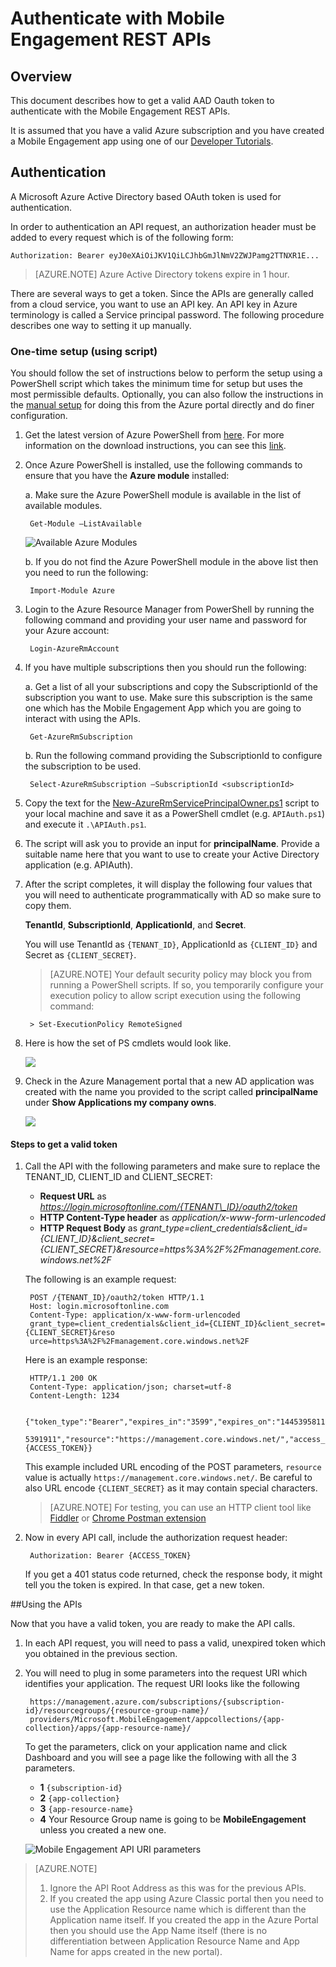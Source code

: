 <properties 
	pageTitle="Authenticate with Mobile Engagement REST APIs"
	description="Describes how to authenticate with Azure Mobile Engagement REST APIs" 
	services="mobile-engagement" 
	documentationCenter="mobile" 
	authors="piyushjo"
	manager="erikre"
	editor=""/>

<tags
	ms.service="mobile-engagement"
	ms.devlang="na"
	ms.topic="article"
	ms.tgt_pltfrm="mobile-multiple"
	ms.workload="mobile" 
	ms.date="07/07/2016"
	ms.author="wesmc,ricksal"/>

# Authenticate with Mobile Engagement REST APIs

## Overview

This document describes how to get a valid AAD Oauth token to authenticate with the Mobile Engagement REST APIs. 

It is assumed that you have a valid Azure subscription and you have created a Mobile Engagement app using one of our [Developer Tutorials](mobile-engagement-windows-store-dotnet-get-started.md).

## Authentication

A Microsoft Azure Active Directory based OAuth token is used for authentication. 

In order to authentication an API request, an authorization header must be added to every request which is of the following form:

	Authorization: Bearer eyJ0eXAiOiJKV1QiLCJhbGmJlNmV2ZWJPamg2TTNXR1E...

>[AZURE.NOTE] Azure Active Directory tokens expire in 1 hour.

There are several ways to get a token. Since the APIs are generally called from a cloud service, you want to use an API key. An API key in Azure terminology is called a Service principal password. The following procedure describes one way to setting it up manually.

### One-time setup (using script)

You should follow the set of instructions below to perform the setup using a PowerShell script which takes the minimum time for setup but uses the most permissible defaults. Optionally, you can also follow the instructions in the [manual setup](mobile-engagement-api-authentication-manual.md) for doing this from the Azure portal directly and do finer configuration. 

1. Get the latest version of Azure PowerShell from [here](http://aka.ms/webpi-azps). For more information on the download instructions, you can see this [link](../powershell-install-configure.md).  

2. Once Azure PowerShell is installed, use the following commands to ensure that you have the **Azure module** installed:

    a. Make sure the Azure PowerShell module is available in the list of available modules. 
    
		Get-Module –ListAvailable 

	![Available Azure Modules][1]
    	
    b. If you do not find the Azure PowerShell module in the above list then you need to run the following:
    	
		Import-Module Azure 
    	
3. Login to the Azure Resource Manager from PowerShell by running the following command and providing your user name and password for your Azure account: 
    	
		Login-AzureRmAccount

4. If you have multiple subscriptions then you should run the following:

	a. Get a list of all your subscriptions and copy the SubscriptionId of the subscription you want to use. Make sure this subscription is the same one which has the Mobile Engagement App which you are going to interact with using the APIs. 

		Get-AzureRmSubscription

	b. Run the following command providing the SubscriptionId to configure the subscription to be used.

		Select-AzureRmSubscription –SubscriptionId <subscriptionId>

5. Copy the text for the [New-AzureRmServicePrincipalOwner.ps1](https://raw.githubusercontent.com/matt-gibbs/azbits/master/src/New-AzureRmServicePrincipalOwner.ps1) script to your local machine and save it as a PowerShell cmdlet (e.g. `APIAuth.ps1`) and execute it `.\APIAuth.ps1`. 
	
6. The script will ask you to provide an input for **principalName**. Provide a suitable name here that you want to use to create your Active Directory application (e.g. APIAuth). 

7. After the script completes, it will display the following four values that you will need to authenticate programmatically with AD so make sure to copy them. 
		
	**TenantId**, **SubscriptionId**, **ApplicationId**, and **Secret**.

	You will use TenantId as `{TENANT_ID}`, ApplicationId as `{CLIENT_ID}` and Secret as `{CLIENT_SECRET}`.

	> [AZURE.NOTE] Your default security policy may block you from running a PowerShell scripts. If so, you temporarily configure your execution policy to allow script execution using the following command:

    	> Set-ExecutionPolicy RemoteSigned

8. Here is how the set of PS cmdlets would look like. 

	![][3]

9. Check in the Azure Management portal that a new AD application was created with the name you provided to the script called **principalName** under **Show Applications my company owns**.

	![][4]

#### Steps to get a valid token

1. Call the API with the following parameters and make sure to replace the TENANT\_ID, CLIENT\_ID and CLIENT\_SECRET:

	- **Request URL** as *https://login.microsoftonline.com/{TENANT\_ID}/oauth2/token*
	- **HTTP Content-Type header** as *application/x-www-form-urlencoded*
	- **HTTP Request Body** as *grant\_type=client\_credentials&client_id={CLIENT\_ID}&client_secret={CLIENT\_SECRET}&resource=https%3A%2F%2Fmanagement.core.windows.net%2F*

	The following is an example request:

		POST /{TENANT_ID}/oauth2/token HTTP/1.1
		Host: login.microsoftonline.com
		Content-Type: application/x-www-form-urlencoded
		grant_type=client_credentials&client_id={CLIENT_ID}&client_secret={CLIENT_SECRET}&reso
		urce=https%3A%2F%2Fmanagement.core.windows.net%2F

	Here is an example response:

		HTTP/1.1 200 OK
		Content-Type: application/json; charset=utf-8
		Content-Length: 1234
	
		{"token_type":"Bearer","expires_in":"3599","expires_on":"1445395811","not_before":"144
		5391911","resource":"https://management.core.windows.net/","access_token":{ACCESS_TOKEN}}

	This example included URL encoding of the POST parameters, `resource` value is actually `https://management.core.windows.net/`. Be careful to also URL encode `{CLIENT_SECRET}` as it may contain special characters.

	> [AZURE.NOTE] For testing, you can use an HTTP client tool like [Fiddler](http://www.telerik.com/fiddler) or [Chrome Postman extension](https://chrome.google.com/webstore/detail/postman/fhbjgbiflinjbdggehcddcbncdddomop) 

2. Now in every API call, include the authorization request header:

		Authorization: Bearer {ACCESS_TOKEN}

	If you get a 401 status code returned, check the response body, it might tell you the token is expired. In that case, get a new token.

##Using the APIs

Now that you have a valid token, you are ready to make the API calls.

1. In each API request, you will need to pass a valid, unexpired token which you obtained in the previous section.

2. You will need to plug in some parameters into the request URI which identifies your application. The request URI looks like the following

		https://management.azure.com/subscriptions/{subscription-id}/resourcegroups/{resource-group-name}/
		providers/Microsoft.MobileEngagement/appcollections/{app-collection}/apps/{app-resource-name}/

	To get the parameters, click on your application name and click Dashboard and you will see a page like the following with all the 3 parameters.

	- **1** `{subscription-id}`
	- **2** `{app-collection}`
	- **3** `{app-resource-name}`
	- **4** Your Resource Group name is going to be **MobileEngagement** unless you created a new one. 

	![Mobile Engagement API URI parameters][2]

>[AZURE.NOTE] <br/>
>1. Ignore the API Root Address as this was for the previous APIs.<br/>
>2. If you created the app using Azure Classic portal then you need to use the Application Resource name which is different than the Application name itself. If you created the app in the Azure Portal then you should use the App Name itself (there is no differentiation between Application Resource Name and App Name for apps created in the new portal).  

<!-- Images -->
[1]: ./media/mobile-engagement-api-authentication/azure-module.png
[2]: ./media/mobile-engagement-api-authentication/mobile-engagement-api-uri-params.png
[3]: ./media/mobile-engagement-api-authentication/ps-cmdlets.png
[4]: ./media/mobile-engagement-api-authentication/ad-app-creation.png



